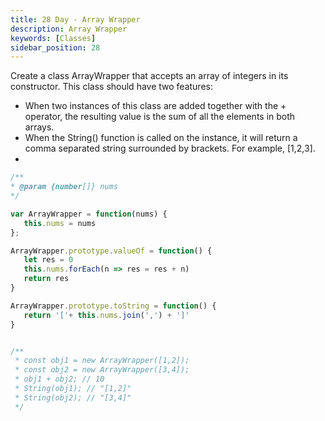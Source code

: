 ```yaml
---
title: 28 Day - Array Wrapper
description: Array Wrapper
keywords: [Classes]
sidebar_position: 28
---
```


Create a class ArrayWrapper that accepts an array of integers in its constructor. This class should have two features:

* When two instances of this class are added together with the + operator, the resulting value is the sum of all the elements in both arrays.
* When the String() function is called on the instance, it will return a comma separated string surrounded by brackets. For example, [1,2,3].
* 
```js
/**
* @param {number[]} nums
*/

var ArrayWrapper = function(nums) {
   this.nums = nums
};

ArrayWrapper.prototype.valueOf = function() {
   let res = 0
   this.nums.forEach(n => res = res + n)
   return res
}

ArrayWrapper.prototype.toString = function() {
   return '['+ this.nums.join(',') + ']'
}


/**
 * const obj1 = new ArrayWrapper([1,2]);
 * const obj2 = new ArrayWrapper([3,4]);
 * obj1 + obj2; // 10
 * String(obj1); // "[1,2]"
 * String(obj2); // "[3,4]"
 */
```